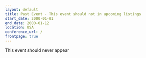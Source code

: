 ```yaml
---
layout: default
title: Past Event - This event should not in upcoming listings
start_date: 2000-01-01
end_date: 2000-01-12
location: USA
conference_url: /
frontpage: true
---
```


This event should never appear
